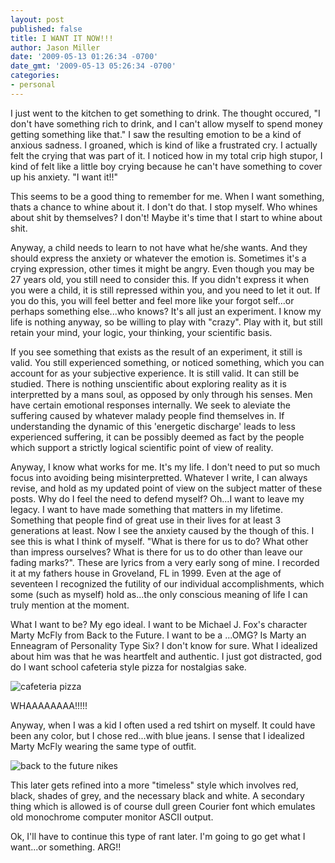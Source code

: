 ```yaml
---
layout: post
published: false
title: I WANT IT NOW!!!
author: Jason Miller
date: '2009-05-13 01:26:34 -0700'
date_gmt: '2009-05-13 05:26:34 -0700'
categories:
- personal
---
```


I just went to the kitchen to get something to drink. The thought occured, "I
don't have something rich to drink, and I can't allow myself to spend money
getting something like that." I saw the resulting emotion to be a kind of
anxious sadness. I groaned, which is kind of like a frustrated cry. I actually
felt the crying that was part of it. I noticed how in my total crip high stupor,
I kind of felt like a little boy crying because he can't have something to cover
up his anxiety. "I want it!!"

This seems to be a good thing to remember for me. When I want something, thats a
chance to whine about it. I don't do that. I stop myself. Who whines about shit
by themselves? I don't! Maybe it's time that I start to whine about shit.

Anyway, a child needs to learn to not have what he/she wants. And they should
express the anxiety or whatever the emotion is. Sometimes it's a crying
expression, other times it might be angry. Even though you may be 27 years old,
you still need to consider this. If you didn't express it when you were a child,
it is still repressed within you, and you need to let it out. If you do this,
you will feel better and feel more like your forgot self...or perhaps something
else...who knows? It's all just an experiment. I know my life is nothing anyway,
so be willing to play with "crazy". Play with it, but still retain your mind,
your logic, your thinking, your scientific basis.

If you see something that exists as the result of an experiment, it still is
valid. You still experienced something, or noticed something, which you can
account for as your subjective experience. It is still valid. It can still be
studied. There is nothing unscientific about exploring reality as it is
interpretted by a mans soul, as opposed by only through his senses. Men have
certain emotional responses internally. We seek to aleviate the suffering caused
by whatever malady people find themselves in. If understanding the dynamic of
this 'energetic discharge' leads to less experienced suffering, it can be
possibly deemed as fact by the people which support a strictly logical
scientific point of view of reality.

Anyway, I know what works for me. It's my life. I don't need to put so much
focus into avoiding being misinterpretted. Whatever I write, I can always
revise, and hold as my updated point of view on the subject matter of these
posts. Why do I feel the need to defend myself? Oh...I want to leave my legacy.
I want to have made something that matters in my lifetime. Something that people
find of great use in their lives for at least 3 generations at least. Now I see
the anxiety caused by the though of this. I see this is what I think of myself.
"What is there for us to do? What other than impress ourselves? What is there
for us to do other than leave our fading marks?". These are lyrics from a very
early song of mine. I recorded it at my fathers house in Groveland, FL in 1999.
Even at the age of seventeen I recognized the futility of our individual
accomplishments, which some (such as myself) hold as...the only conscious
meaning of life I can truly mention at the moment.

What I want to be? My ego ideal. I want to be Michael J. Fox's character Marty
McFly from Back to the Future. I want to be a ...OMG? Is Marty an Enneagram of
Personality Type Six? I don't know for sure. What I idealized about him was that
he was heartfelt and authentic. I just got distracted, god do I want school
cafeteria style pizza for nostalgias sake.

![cafeteria pizza]({{site.assets.url_prefix}}/images/posts/square_cafeteria_pizza-300x214.jpg "cafeteria pizza")

WHAAAAAAAA!!!!!

Anyway, when I was a kid I often used a red tshirt on myself. It could have been
any color, but I chose red...with blue jeans. I sense that I idealized Marty
McFly wearing the same type of outfit.

![back to the future nikes]({{site.assets.url_prefix}}/images/posts/backtothefuturenikes-300x196.jpg "back to the future nikes")

This later gets refined into a more "timeless" style which involves red, black,
shades of grey, and the necessary black and white. A secondary thing which is
allowed is of course dull green Courier font which emulates old monochrome
computer monitor ASCII output.

Ok, I'll have to continue this type of rant later. I'm going to go get what I
want...or something. ARG!!

